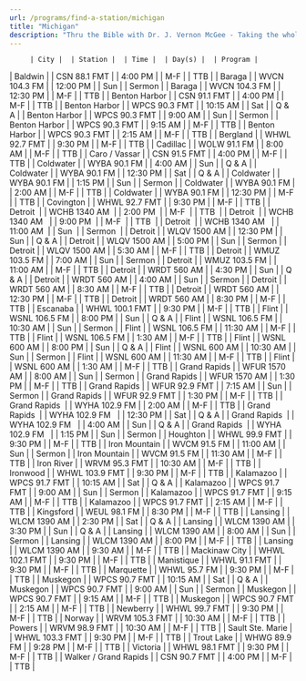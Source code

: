 ```yaml
---
url: /programs/find-a-station/michigan
title: "Michigan"
description: "Thru the Bible with Dr. J. Vernon McGee - Taking the whole Word to the whole world"
---
```





         | City |  | Station |  | Time |  | Day(s) |  | Program |
| Baldwin |  | CSN 88.1 FMT |  | 4:00 PM |  | M-F |  | TTB |
| Baraga |  | WVCN 104.3 FM |  | 12:00 PM |  | Sun |  | Sermon |
| Baraga |  | WVCN 104.3 FM |  | 12:30 PM |  | M-F |  | TTB |
| Benton Harbor |  | CSN 91.1 FMT |  | 4:00 PM |  | M-F |  | TTB |
| Benton Harbor |  | WPCS 90.3 FMT |  | 10:15 AM |  | Sat |  | Q & A |
| Benton Harbor |  | WPCS 90.3 FMT |  | 9:00 AM |  | Sun |  | Sermon |
| Benton Harbor |  | WPCS 90.3 FMT |  | 9:15 AM |  | M-F |  | TTB |
| Benton Harbor |  | WPCS 90.3 FMT |  | 2:15 AM |  | M-F |  | TTB |
| Bergland |  | WHWL 92.7 FMT |  | 9:30 PM |  | M-F |  | TTB |
| Cadillac |  | WOLW 91.1 FM |  | 8:00 AM |  | M-F |  | TTB |
| Caro / Vassar |  | CSN 91.5 FMT |  | 4:00 PM |  | M-F |  | TTB |
| Coldwater |  | WYBA 90.1 FM |  | 4:00 AM |  | Sun |  | Q & A |
| Coldwater |  | WYBA 90.1 FM |  | 12:30 PM |  | Sat |  | Q & A |
| Coldwater |  | WYBA 90.1 FM |  | 1:15 PM |  | Sun |  | Sermon |
| Coldwater |  | WYBA 90.1 FM |  | 2:00 AM |  | M-F |  | TTB |
| Coldwater |  | WYBA 90.1 FM |  | 12:30 PM |  | M-F |  | TTB |
| Covington |  | WHWL 92.7 FMT |  | 9:30 PM |  | M-F |  | TTB |
| Detroit  |  | WCHB 1340 AM  |  | 2:00 PM  |  | M-F  |  | TTB  |
| Detroit  |  | WCHB 1340 AM   |  | 9:00 PM  |  | M-F  |  | TTB  |
| Detroit  |  | WCHB 1340 AM   |  | 11:00 AM  |  | Sun  |  | Sermon  |
| Detroit |  | WLQV 1500 AM |  | 12:30 PM |  | Sun |  | Q & A |
| Detroit |  | WLQV 1500 AM |  | 5:00 PM |  | Sun |  | Sermon |
| Detroit |  | WLQV 1500 AM |  | 5:30 AM |  | M-F |  | TTB |
| Detroit |  | WMUZ 103.5 FM |  | 7:00 AM |  | Sun |  | Sermon |
| Detroit |  | WMUZ 103.5 FM |  | 11:00 AM |  | M-F |  | TTB |
| Detroit |  | WRDT 560 AM |  | 4:30 PM |  | Sun |  | Q & A |
| Detroit |  | WRDT 560 AM |  | 4:00 AM |  | Sun |  | Sermon |
| Detroit |  | WRDT 560 AM |  | 8:30 AM |  | M-F |  | TTB |
| Detroit |  | WRDT 560 AM |  | 12:30 PM |  | M-F |  | TTB |
| Detroit |  | WRDT 560 AM |  | 8:30 PM |  | M-F |  | TTB |
| Escanaba |  | WHWL 100.1 FMT |  | 9:30 PM |  | M-F |  | TTB |
| Flint |  | WSNL 106.5 FM |  | 8:00 PM |  | Sun |  | Q & A |
| Flint |  | WSNL 106.5 FM |  | 10:30 AM |  | Sun |  | Sermon |
| Flint |  | WSNL 106.5 FM |  | 11:30 AM |  | M-F |  | TTB |
| Flint |  | WSNL 106.5 FM |  | 1:30 AM |  | M-F |  | TTB |
| Flint |  | WSNL 600 AM |  | 8:00 PM |  | Sun |  | Q & A |
| Flint |  | WSNL 600 AM |  | 10:30 AM |  | Sun |  | Sermon |
| Flint |  | WSNL 600 AM |  | 11:30 AM |  | M-F |  | TTB |
| Flint |  | WSNL 600 AM |  | 1:30 AM |  | M-F |  | TTB |
| Grand Rapids |  | WFUR 1570 AM |  | 8:00 AM |  | Sun |  | Sermon |
| Grand Rapids |  | WFUR 1570 AM |  | 1:30 PM |  | M-F |  | TTB |
| Grand Rapids |  | WFUR 92.9 FMT |  | 7:15 AM |  | Sun |  | Sermon |
| Grand Rapids |  | WFUR 92.9 FMT |  | 1:30 PM |  | M-F |  | TTB |
| Grand Rapids  |  | WYHA 102.9 FM  |  | 2:00 AM  |  | M-F  |  | TTB  |
| Grand Rapids  |  | WYHA 102.9 FM   |  | 12:30 PM  |  | Sat  |  | Q & A  |
| Grand Rapids  |  | WYHA 102.9 FM   |  | 4:00 AM  |  | Sun  |  | Q & A  |
| Grand Rapids  |  | WYHA 102.9 FM   |  | 1:15 PM  |  | Sun  |  | Sermon  |
| Houghton |  | WHWL 99.9 FMT |  | 9:30 PM |  | M-F |  | TTB |
| Iron Mountain |  | WVCM 91.5 FM |  | 11:00 AM |  | Sun |  | Sermon |
| Iron Mountain |  | WVCM 91.5 FM |  | 11:30 AM |  | M-F |  | TTB |
| Iron River |  | WRVM 95.3 FMT |  | 10:30 AM |  | M-F |  | TTB |
| Ironwood |  | WHWL 103.9 FMT |  | 9:30 PM |  | M-F |  | TTB |
| Kalamazoo |  | WPCS 91.7 FMT |  | 10:15 AM |  | Sat |  | Q & A |
| Kalamazoo |  | WPCS 91.7 FMT |  | 9:00 AM |  | Sun |  | Sermon |
| Kalamazoo |  | WPCS 91.7 FMT |  | 9:15 AM |  | M-F |  | TTB |
| Kalamazoo |  | WPCS 91.7 FMT |  | 2:15 AM |  | M-F |  | TTB |
| Kingsford |  | WEUL 98.1 FM |  | 8:30 PM |  | M-F |  | TTB |
| Lansing |  | WLCM 1390 AM |  | 2:30 PM |  | Sat |  | Q & A |
| Lansing |  | WLCM 1390 AM |  | 3:30 PM |  | Sun |  | Q & A |
| Lansing |  | WLCM 1390 AM |  | 8:00 AM |  | Sun |  | Sermon |
| Lansing |  | WLCM 1390 AM |  | 8:00 PM |  | M-F |  | TTB |
| Lansing |  | WLCM 1390 AM |  | 9:30 AM |  | M-F |  | TTB |
| Mackinaw City |  | WHWL 102.1 FMT |  | 9:30 PM |  | M-F |  | TTB |
| Manistique |  | WHWL 91.1 FMT |  | 9:30 PM |  | M-F |  | TTB |
| Marquette |  | WHWL 95.7 FM |  | 9:30 PM |  | M-F |  | TTB |
| Muskegon |  | WPCS 90.7 FMT |  | 10:15 AM |  | Sat |  | Q & A |
| Muskegon |  | WPCS 90.7 FMT |  | 9:00 AM |  | Sun |  | Sermon |
| Muskegon |  | WPCS 90.7 FMT |  | 9:15 AM |  | M-F |  | TTB |
| Muskegon |  | WPCS 90.7 FMT |  | 2:15 AM |  | M-F |  | TTB |
| Newberry |  | WHWL 99.7 FMT |  | 9:30 PM |  | M-F |  | TTB |
| Norway |  | WRVM 105.3 FMT |  | 10:30 AM |  | M-F |  | TTB |
| Powers |  | WRVM 98.9 FMT |  | 10:30 AM |  | M-F |  | TTB |
| Sault Ste. Marie |  | WHWL 103.3 FMT |  | 9:30 PM |  | M-F |  | TTB |
| Trout Lake |  | WHWG 89.9 FM |  | 9:28 PM |  | M-F |  | TTB |
| Victoria |  | WHWL 98.1 FMT |  | 9:30 PM |  | M-F |  | TTB |
| Walker / Grand Rapids |  | CSN 90.7 FMT |  | 4:00 PM |  | M-F |  | TTB |

  

  

  





